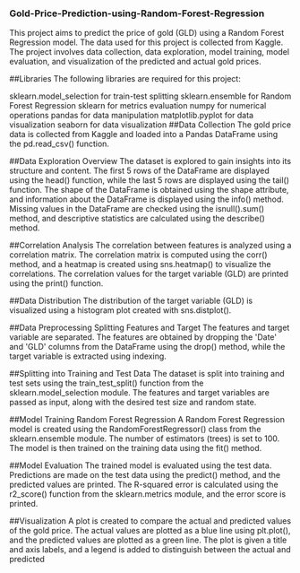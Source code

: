 ### Gold-Price-Prediction-using-Random-Forest-Regression
This project aims to predict the price of gold (GLD) using a Random Forest Regression model. The data used for this project is collected from Kaggle. The project involves data collection, data exploration, model training, model evaluation, and visualization of the predicted and actual gold prices.


##Libraries
The following libraries are required for this project:

sklearn.model_selection for train-test splitting
sklearn.ensemble for Random Forest Regression
sklearn for metrics evaluation
numpy for numerical operations
pandas for data manipulation
matplotlib.pyplot for data visualization
seaborn for data visualization
##Data Collection
The gold price data is collected from Kaggle and loaded into a Pandas DataFrame using the pd.read_csv() function.

##Data Exploration
Overview
The dataset is explored to gain insights into its structure and content. The first 5 rows of the DataFrame are displayed using the head() function, while the last 5 rows are displayed using the tail() function. The shape of the DataFrame is obtained using the shape attribute, and information about the DataFrame is displayed using the info() method. Missing values in the DataFrame are checked using the isnull().sum() method, and descriptive statistics are calculated using the describe() method.

##Correlation Analysis
The correlation between features is analyzed using a correlation matrix. The correlation matrix is computed using the corr() method, and a heatmap is created using sns.heatmap() to visualize the correlations. The correlation values for the target variable (GLD) are printed using the print() function.

##Data Distribution
The distribution of the target variable (GLD) is visualized using a histogram plot created with sns.distplot().

##Data Preprocessing
Splitting Features and Target
The features and target variable are separated. The features are obtained by dropping the 'Date' and 'GLD' columns from the DataFrame using the drop() method, while the target variable is extracted using indexing.

##Splitting into Training and Test Data
The dataset is split into training and test sets using the train_test_split() function from the sklearn.model_selection module. The features and target variables are passed as input, along with the desired test size and random state.

##Model Training
Random Forest Regression
A Random Forest Regression model is created using the RandomForestRegressor() class from the sklearn.ensemble module. The number of estimators (trees) is set to 100. The model is then trained on the training data using the fit() method.

##Model Evaluation
The trained model is evaluated using the test data. Predictions are made on the test data using the predict() method, and the predicted values are printed. The R-squared error is calculated using the r2_score() function from the sklearn.metrics module, and the error score is printed.

##Visualization
A plot is created to compare the actual and predicted values of the gold price. The actual values are plotted as a blue line using plt.plot(), and the predicted values are plotted as a green line. The plot is given a title and axis labels, and a legend is added to distinguish between the actual and predicted





